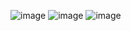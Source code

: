 ![image](https://github.com/user-attachments/assets/44da989d-e2ab-49d0-9d97-bfccab07ebd3)
![image](https://github.com/user-attachments/assets/e6749be2-dc21-4d1a-978e-f49063c4bca2)
![image](https://github.com/user-attachments/assets/f3aae5d1-88a4-4830-af47-12cf16f78871)


